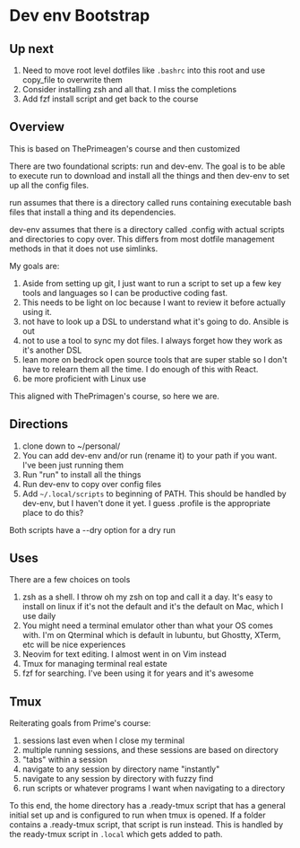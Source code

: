# Dev env Bootstrap

## Up next
1. Need to move root level dotfiles like `.bashrc` into this root and use copy_file to overwrite them
2. Consider installing zsh and all that. I miss the completions
3. Add fzf install script and get back to the course

## Overview
This is based on ThePrimeagen's course and then customized

There are two foundational scripts: run and dev-env. The goal is to be able to execute run to download and install all the things and then dev-env to set up all the config files.

run assumes that there is a directory called runs containing executable bash files that install a thing and its dependencies.

dev-env assumes that there is a directory called .config with actual scripts and directories to copy over. This differs from most dotfile management methods in that it does not use simlinks.

My goals are:

1. Aside from setting up git, I just want to run a script to set up a few key tools and languages so I can be productive coding fast.
2. This needs to be light on loc because I want to review it before actually using it.
3. not have to look up a DSL to understand what it's going to do. Ansible is out
4. not to use a tool to sync my dot files. I always forget how they work as it's another DSL
5. lean more on bedrock open source tools that are super stable so I don't have to relearn them all the time. I do enough of this with React.
6. be more proficient with Linux use

This aligned with ThePrimagen's course, so here we are.

## Directions
1. clone down to ~/personal/
2. You can add dev-env and/or run (rename it) to your path if you want. I've been just running them
3. Run "run" to install all the things
4. Run dev-env to copy over config files
5. Add `~/.local/scripts` to beginning of PATH. This should be handled by dev-env, but I haven't done it yet. I guess .profile is the appropriate place to do this?

Both scripts have a --dry option for a dry run

## Uses
There are a few choices on tools

1. zsh as a shell. I throw oh my zsh on top and call it a day. It's easy to install on linux if it's not the default and it's the default on Mac, which I use daily
2. You might need a terminal emulator other than what your OS comes with. I'm on Qterminal which is default in lubuntu, but Ghostty, XTerm, etc will be nice experiences
3. Neovim for text editing. I almost went in on Vim instead
4. Tmux for managing terminal real estate
5. fzf for searching. I've been using it for years and it's awesome

## Tmux
Reiterating goals from Prime's course:

1. sessions last even when I close my terminal
2. multiple running sessions, and these sessions are based on directory
3. "tabs" within a session
4. navigate to any session by directory name "instantly"
5. navigate to any session by directory with fuzzy find
6. run scripts or whatever programs I want when navigating to a directory

To this end, the home directory has a .ready-tmux script that has a general initial set up and is configured to run when tmux is opened. If a folder contains a .ready-tmux script, that script is run instead. This is handled by the ready-tmux script in `.local` which gets added to path.
